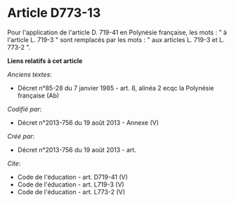 # Article D773-13

Pour l'application de l'article D. 719-41 en Polynésie française, les mots : " à l'article L. 719-3 " sont remplacés par les
mots : " aux articles L. 719-3 et L. 773-2 ".

**Liens relatifs à cet article**

_Anciens textes_:

  - Décret n°85-28 du 7 janvier 1985 - art. 8, alinéa 2 ecqc la Polynésie française (Ab)

_Codifié par_:

  - Décret n°2013-756 du 19 août 2013 -  Annexe (V)

_Créé par_:

  - Décret n°2013-756 du 19 août 2013 - art.

_Cite_:

  - Code de l'éducation - art. D719-41 (V)
  - Code de l'éducation - art. L719-3 (V)
  - Code de l'éducation - art. L773-2 (V)
